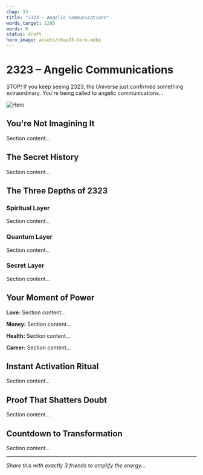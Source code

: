 ```yaml
---
chap: 33
title: "2323 – Angelic Communications"
words_target: 2200
words: 0
status: draft
hero_image: assets/chap33-hero.webp
---
```


# 2323 – Angelic Communications

STOP! If you keep seeing 2323, the Universe just confirmed something extraordinary. You're being called to angelic communications...

![Hero](../assets/chap33-hero.webp)

## You're Not Imagining It

Section content...

## The Secret History

Section content...

## The Three Depths of 2323

### Spiritual Layer
Section content...

### Quantum Layer
Section content...

### Secret Layer
Section content...

## Your Moment of Power

**Love:** Section content...

**Money:** Section content...

**Health:** Section content...

**Career:** Section content...

## Instant Activation Ritual

Section content...

## Proof That Shatters Doubt

Section content...

## Countdown to Transformation

Section content...

---

*Share this with exactly 3 friends to amplify the energy...*
